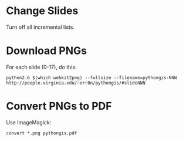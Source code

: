 
# Change Slides

Turn off all incremental lists.

# Download PNGs

For each slide (0-17), do this:

    python2.6 $(which webkit2png) --fullsize --filename=pythongis-NNN http://people.virginia.edu/~err8n/pythongis/#slideNNN

# Convert PNGs to PDF

Use ImageMagick:

    convert *.png pythongis.pdf

